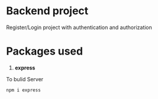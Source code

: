 # Backend project
Register/Login project with authentication and authorization

# Packages used 

1. **express**

To bulid Server
``` 
npm i express
```



